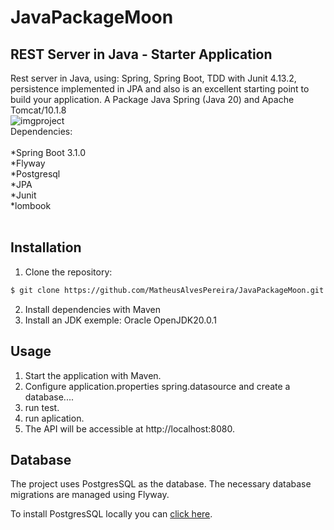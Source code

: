 # JavaPackageMoon<br>

## REST Server in Java - Starter Application

Rest server in Java, using: Spring, Spring Boot, TDD with Junit 4.13.2, persistence implemented in JPA and also  is an excellent starting point to build your application.
A Package Java Spring (Java 20) and Apache Tomcat/10.1.8<br>
![imgproject](https://github.com/MatheusAlvesPereira/JavaPackageMoon/assets/99885299/b7f3837e-1c22-47fd-84b8-dcd4b97ad396)
<br>
Dependencies:<br>
<br>
*Spring Boot 3.1.0<br>
*Flyway<br>
*Postgresql<br>
*JPA<br>
*Junit<br>
*lombook<br>
<br>

## Installation

1. Clone the repository:

```bash
$ git clone https://github.com/MatheusAlvesPereira/JavaPackageMoon.git
```

2. Install dependencies with Maven
3. Install an JDK exemple: Oracle OpenJDK20.0.1

## Usage

1. Start the application with Maven.
2. Configure application.properties spring.datasource and create a database....
3. run test.
4. run aplication.
5. The API will be accessible at http://localhost:8080.

## Database
The project uses PostgresSQL as the database. The necessary database migrations are managed using Flyway.

To install PostgresSQL locally you can [click here](https://www.postgresql.org/download/).
